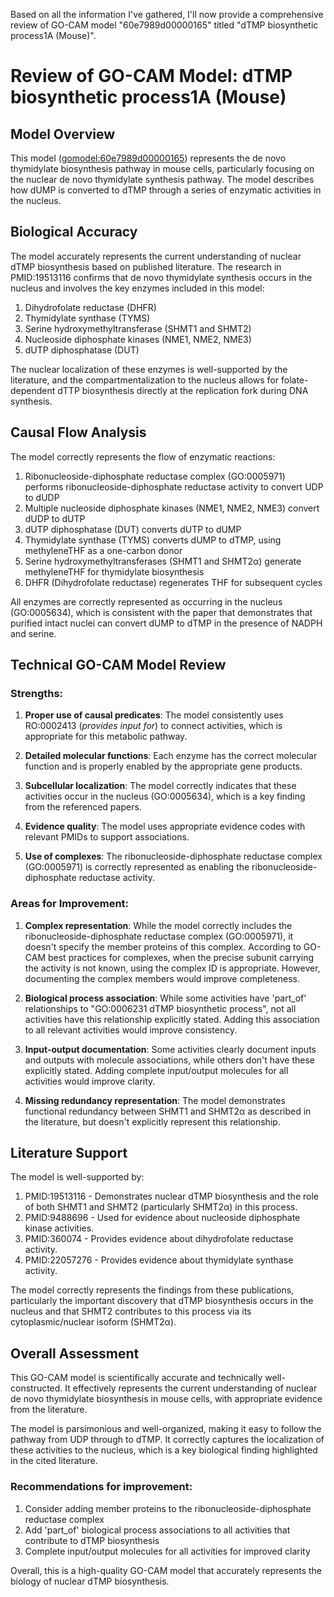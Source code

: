 Based on all the information I've gathered, I'll now provide a comprehensive review of GO-CAM model "60e7989d00000165" titled "dTMP biosynthetic process1A (Mouse)".

# Review of GO-CAM Model: dTMP biosynthetic process1A (Mouse)

## Model Overview
This model ([gomodel:60e7989d00000165](https://bioregistry.io/go.model:60e7989d00000165)) represents the de novo thymidylate biosynthesis pathway in mouse cells, particularly focusing on the nuclear de novo thymidylate synthesis pathway. The model describes how dUMP is converted to dTMP through a series of enzymatic activities in the nucleus.

## Biological Accuracy

The model accurately represents the current understanding of nuclear dTMP biosynthesis based on published literature. The research in PMID:19513116 confirms that de novo thymidylate synthesis occurs in the nucleus and involves the key enzymes included in this model:

1. Dihydrofolate reductase (DHFR)
2. Thymidylate synthase (TYMS)
3. Serine hydroxymethyltransferase (SHMT1 and SHMT2)
4. Nucleoside diphosphate kinases (NME1, NME2, NME3)
5. dUTP diphosphatase (DUT)

The nuclear localization of these enzymes is well-supported by the literature, and the compartmentalization to the nucleus allows for folate-dependent dTTP biosynthesis directly at the replication fork during DNA synthesis.

## Causal Flow Analysis

The model correctly represents the flow of enzymatic reactions:

1. Ribonucleoside-diphosphate reductase complex (GO:0005971) performs ribonucleoside-diphosphate reductase activity to convert UDP to dUDP
2. Multiple nucleoside diphosphate kinases (NME1, NME2, NME3) convert dUDP to dUTP
3. dUTP diphosphatase (DUT) converts dUTP to dUMP
4. Thymidylate synthase (TYMS) converts dUMP to dTMP, using methyleneTHF as a one-carbon donor
5. Serine hydroxymethyltransferases (SHMT1 and SHMT2α) generate methyleneTHF for thymidylate biosynthesis
6. DHFR (Dihydrofolate reductase) regenerates THF for subsequent cycles

All enzymes are correctly represented as occurring in the nucleus (GO:0005634), which is consistent with the paper that demonstrates that purified intact nuclei can convert dUMP to dTMP in the presence of NADPH and serine.

## Technical GO-CAM Model Review

### Strengths:
1. **Proper use of causal predicates**: The model consistently uses RO:0002413 (*provides input for*) to connect activities, which is appropriate for this metabolic pathway.

2. **Detailed molecular functions**: Each enzyme has the correct molecular function and is properly enabled by the appropriate gene products.

3. **Subcellular localization**: The model correctly indicates that these activities occur in the nucleus (GO:0005634), which is a key finding from the referenced papers.

4. **Evidence quality**: The model uses appropriate evidence codes with relevant PMIDs to support associations.

5. **Use of complexes**: The ribonucleoside-diphosphate reductase complex (GO:0005971) is correctly represented as enabling the ribonucleoside-diphosphate reductase activity.

### Areas for Improvement:

1. **Complex representation**: While the model correctly includes the ribonucleoside-diphosphate reductase complex (GO:0005971), it doesn't specify the member proteins of this complex. According to GO-CAM best practices for complexes, when the precise subunit carrying the activity is not known, using the complex ID is appropriate. However, documenting the complex members would improve completeness.

2. **Biological process association**: While some activities have 'part_of' relationships to "GO:0006231 dTMP biosynthetic process", not all activities have this relationship explicitly stated. Adding this association to all relevant activities would improve consistency.

3. **Input-output documentation**: Some activities clearly document inputs and outputs with molecule associations, while others don't have these explicitly stated. Adding complete input/output molecules for all activities would improve clarity.

4. **Missing redundancy representation**: The model demonstrates functional redundancy between SHMT1 and SHMT2α as described in the literature, but doesn't explicitly represent this relationship.

## Literature Support

The model is well-supported by:

1. PMID:19513116 - Demonstrates nuclear dTMP biosynthesis and the role of both SHMT1 and SHMT2 (particularly SHMT2α) in this process.
2. PMID:9488696 - Used for evidence about nucleoside diphosphate kinase activities.
3. PMID:360074 - Provides evidence about dihydrofolate reductase activity.
4. PMID:22057276 - Provides evidence about thymidylate synthase activity.

The model correctly represents the findings from these publications, particularly the important discovery that dTMP biosynthesis occurs in the nucleus and that SHMT2 contributes to this process via its cytoplasmic/nuclear isoform (SHMT2α).

## Overall Assessment

This GO-CAM model is scientifically accurate and technically well-constructed. It effectively represents the current understanding of nuclear de novo thymidylate biosynthesis in mouse cells, with appropriate evidence from the literature.

The model is parsimonious and well-organized, making it easy to follow the pathway from UDP through to dTMP. It correctly captures the localization of these activities to the nucleus, which is a key biological finding highlighted in the cited literature.

### Recommendations for improvement:
1. Consider adding member proteins to the ribonucleoside-diphosphate reductase complex
2. Add 'part_of' biological process associations to all activities that contribute to dTMP biosynthesis
3. Complete input/output molecules for all activities for improved clarity

Overall, this is a high-quality GO-CAM model that accurately represents the biology of nuclear dTMP biosynthesis.